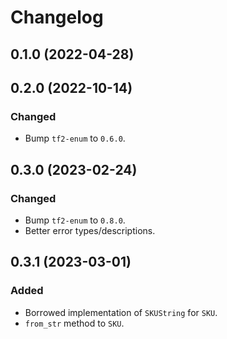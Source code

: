 # Changelog

## 0.1.0 (2022-04-28)

## 0.2.0 (2022-10-14)

### Changed
- Bump `tf2-enum` to `0.6.0`.

## 0.3.0 (2023-02-24)

### Changed
- Bump `tf2-enum` to `0.8.0`.
- Better error types/descriptions.

## 0.3.1 (2023-03-01)

### Added
- Borrowed implementation of `SKUString` for `SKU`.
- `from_str` method to `SKU`.